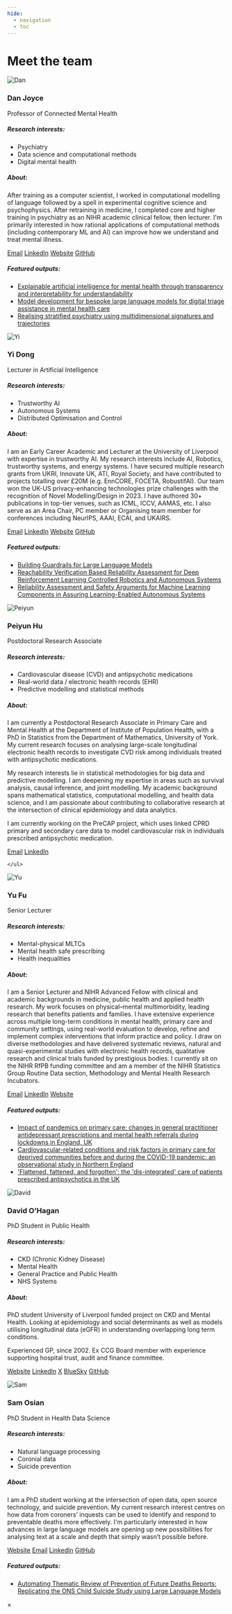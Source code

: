```yaml
---
hide:
  - navigation
  - toc
---
```



# Meet the team
<div class="team-container">

<!-- 
TO ADD A NEW TEAM MEMBER:
1. Copy and paste one of the `<div class="team-card">...</div>` blocks below.
2. Update the details (photo, name, title, research interests, bio, links, outputs).
   Every part you need to edit has a comment beside it (e.g. --Photo--).
3. Insert the new card *above* the "end of team-container" message near the bottom of this file.

To delete a member, just remove their `<div class="team-card">...</div>` block.
-->


<div class="team-card">
  <img src="../../assets/images/dan.png" alt="Dan" class="team-photo off-glb" /> <!--Photo-->
  <h3>Dan Joyce</h3>
  <p class="team-title">Professor of Connected Mental Health</p> <!--Job title-->
  <div class="team-interests">
    <h5>Research interests:</h5>
    <ul>                           <!--Set research interests-->
      <li>Psychiatry</li>
      <li>Data science and computational methods</li>
      <li>Digital mental health</li>
    </ul>
  </div>
  <div class="team-bio">    <!--Short bio, ~80 words-->
      <h5>About:</h5>
    <p>After training as a computer scientist, I worked in computational modelling of language followed by a spell in experimental cognitive science and psychophysics. After retraining in medicine, I completed core and higher training in psychiatry as an NIHR academic clinical fellow, then lecturer. I'm primarily interested in how rational applications of computational methods (including contemporary ML and AI) can improve how we understand and treat mental illness.</p>
    <p class="team-links">  <!--Email, LinkedIn, Website, GitHub links -- just delete anything you don't want -->
      <a href="mailto:D.Joyce@liverpool.ac.uk"><span class="mdi mdi-email"></span> Email</a>
      <a href="https://www.linkedin.com/in/dan-w-joyce-6870166b/"><span class="mdi mdi-linkedin"></span> LinkedIn</a>
      <a href="https://www.danwjoyce.com"><span class="mdi mdi-web"></span> Website</a>
      <a href="https://github.com/danwjoyce"><span class="mdi mdi-github"></span> GitHub</a>
    </p>
    <h5>Featured outputs:</h5>  <!--Add up to 3 featured output URLs and titles below-->
    <ul>
      <li><a href="https://www.nature.com/articles/s41746-023-00751-9">Explainable artificial intelligence for mental health through transparency and interpretability for understandability</a></li>
      <li><a href="https://www.sciencedirect.com/science/article/pii/S0933365724002306">Model development for bespoke large language models for digital triage assistance in mental health care</a></li>
      <li><a href="https://translational-medicine.biomedcentral.com/articles/10.1186/s12967-016-1116-1">Realising stratified psychiatry using multidimensional signatures and trajectories</a></li>
    </ul>
    </div>
  </div>

<div class="team-card">
  <img src="../../assets/images/yi_d.png" alt="Yi" class="team-photo off-glb" /> <!--Photo-->
  <h3>Yi Dong</h3>
  <p class="team-title">Lecturer in Artificial Intelligence</p> <!--Job title-->
  <div class="team-interests">
    <h5>Research interests:</h5>
    <ul>                      <!--Set research interests-->
      <li>Trustworthy AI</li>
      <li>Autonomous Systems</li>
      <li>Distributed Optimisation and Control</li>
    </ul>
  </div>
  <div class="team-bio">    <!--Short bio, ~80 words-->
      <h5>About:</h5>
    <p>I am an Early Career Academic and Lecturer at the University of Liverpool with expertise in trustworthy AI. My research interests include AI, Robotics, trustworthy systems, and energy systems. I have secured multiple research grants from UKRI, Innovate UK, ATI, Royal Society, and have contributed to projects totalling over £20M (e.g. EnnCORE, FOCETA, RobustifAI). Our team won the UK-US privacy-enhancing technologies prize challenges with the recognition of Novel Modelling/Design in 2023. I have authored 30+ publications in top-tier venues, such as ICML, ICCV, AAMAS, etc. I also serve as an Area Chair, PC member or Organising team member for conferences including NeurIPS, AAAI, ECAI, and UKAIRS.</p>
    <p class="team-links">  <!--Email, LinkedIn, Website, GitHub links -- just delete anything you don't want -->
      <a href="mailto:yi.dong@liverpool.ac.uk"><span class="mdi mdi-email"></span> Email</a>
      <a href="https://www.linkedin.com/in/yi-dong-323319170"><span class="mdi mdi-linkedin"></span> LinkedIn</a>
      <a href="https://cgi.csc.liv.ac.uk/~yidong"><span class="mdi mdi-web"></span> Website</a>
      <a href="https://github.com/YD-19"><span class="mdi mdi-github"></span> GitHub</a>
    </p>
    <h5>Featured outputs:</h5>  <!--Add up to 3 featured output URLs and titles below-->
    <ul>
      <li><a href="https://dl.acm.org/doi/abs/10.5555/3692070.3692521">Building Guardrails for Large Language Models</a></li>
      <li><a href="https://doi.org/10.1109/LRA.2024.3364471">Reachability Verification Based Reliability Assessment for Deep Reinforcement Learning Controlled Robotics and Autonomous Systems</a></li>
      <li><a href="https://doi.org/10.1145/3570918">Reliability Assessment and Safety Arguments for Machine Learning Components in Assuring Learning-Enabled Autonomous Systems</a></li>
    </ul>
  </div>
</div>

<div class="team-card">
  <img src="../../assets/images/peiyun.png" alt="Peiyun" class="team-photo off-glb" /> <!--Photo-->
  <h3>Peiyun Hu</h3>
  <p class="team-title">Postdoctoral Research Associate</p> <!--Job title-->
  <div class="team-interests">
    <h5>Research interests:</h5>
    <ul>                      <!--Set research interests-->
      <li>Cardiovascular disease (CVD) and antipsychotic medications</li>
      <li>Real-world data / electronic health records (EHR)</li>
      <li>Predictive modelling and statistical methods</li>
    </ul>
  </div>
  <div class="team-bio">    <!--Short bio, ~80 words-->
      <h5>About:</h5>
    <p>I am currently a Postdoctoral Research Associate in Primary Care and Mental Health at the Department of Institute of Population Health, with a PhD in Statistics from the Department of Mathematics, University of York. My current research focuses on analysing large-scale longitudinal electronic health records to investigate CVD risk among individuals treated with antipsychotic medications.</p>
    <p>My research interests lie in statistical methodologies for big data and predictive modelling. I am deepening my expertise in areas such as survival analysis, causal inference, and joint modelling. My academic background spans mathematical statistics, computational modelling, and health data science, and I am passionate about contributing to collaborative research at the intersection of clinical epidemiology and data analytics.</p>
    <p>I am currently working on the PreCAP project, which uses linked CPRD primary and secondary care data to model cardiovascular risk in individuals prescribed antipsychotic medication.</p>
    <p class="team-links"> <!--Email, LinkedIn, Website, GitHub links -- just delete anything you don't want -->
      <a href="mailto:Peiyun.Hu@liverpool.ac.uk"><span class="mdi mdi-email"></span> Email</a>
      <a href="https://www.linkedin.com/in/peihu816"><span class="mdi mdi-linkedin"></span> LinkedIn</a>
    </p>

    </ul>
  </div>
</div>

<div class="team-card">
  <img src="../../assets/images/yu.png" alt="Yu" class="team-photo off-glb" /> <!--Photo-->
  <h3>Yu Fu</h3>
  <p class="team-title">Senior Lecturer</p> <!--Job title-->
  <div class="team-interests">
    <h5>Research interests:</h5>
    <ul>                      <!--Set research interests-->
      <li>Mental-physical MLTCs</li>
      <li>Mental health safe prescribing</li>
      <li>Health inequalities</li>
    </ul>
  </div>
  <div class="team-bio">    <!--Short bio, ~80 words-->
      <h5>About:</h5>
    <p>I am a Senior Lecturer and NIHR Advanced Fellow with clinical and academic backgrounds in medicine, public health and applied health research. My work focuses on physical–mental multimorbidity, leading research that benefits patients and families. I have extensive experience across multiple long-term conditions in mental health, primary care and community settings, using real-world evaluation to develop, refine and implement complex interventions that inform practice and policy. I draw on diverse methodologies and have delivered systematic reviews, natural and quasi-experimental studies with electronic health records, qualitative research and clinical trials funded by prestigious bodies. I currently sit on the NIHR RfPB funding committee and am a member of the NIHR Statistics Group Routine Data section, Methodology and Mental Health Research Incubators.</p>
    <p class="team-links"> <!--Email, LinkedIn, Website, GitHub links -- just delete anything you don't want -->
      <a href="mailto:Yu.Fu@liverpool.ac.uk"><span class="mdi mdi-email"></span> Email</a>
      <a href="https://www.linkedin.com/in/yu-maggie-fu-88239b55/?originalSubdomain=uk"><span class="mdi mdi-linkedin"></span> LinkedIn</a>
      <a href="https://www.liverpool.ac.uk/people/yu-fu"><span class="mdi mdi-web"></span> Website</a>
    </p>
    <h5>Featured outputs:</h5>  <!--Add up to 3 featured output URLs and titles below-->
    <ul>
      <li><a href="https://www.sciencedirect.com/science/article/pii/S0033350624002877">Impact of pandemics on primary care: changes in general practitioner antidepressant prescriptions and mental health referrals during lockdowns in England, UK</a></li>
      <li><a href="https://bmjopen.bmj.com/content/12/11/e066868.abstract">Cardiovascular-related conditions and risk factors in primary care for deprived communities before and during the COVID-19 pandemic: an observational study in Northern England</a></li>
      <li><a href="https://bjgp.org/content/75/750/9">'Flattened, fattened, and forgotten': the 'dis-integrated' care of patients prescribed antipsychotics in the UK</a></li>
    </ul>
  </div>
</div>

<div class="team-card">
  <img src="../../assets/images/david.png" alt="David" class="team-photo off-glb" /> <!--Photo-->
  <h3>David O'Hagan</h3>
  <p class="team-title">PhD Student in Public Health</p> <!--Job title-->
  <div class="team-interests">
    <h5>Research interests:</h5>
    <ul>                      <!--Set research interests-->
      <li>CKD (Chronic Kidney Disease)</li>
      <li>Mental Health</li>
      <li>General Practice and Public Health</li>
      <li>NHS Systems</li>
    </ul>
  </div>
  <div class="team-bio">    <!--Short bio, ~80 words-->
      <h5>About:</h5>
    <p>PhD student University of Liverpool funded project on CKD and Mental Health. Looking at epidemiology and social determinants as well as models utilising longitudinal data (eGFR) in understanding overlapping long term conditions.</p>
    <p>Experienced GP, since 2002. Ex CCG Board member with experience supporting hospital trust, audit and finance committee.</p>
    <p class="team-links"> <!--Email, LinkedIn, Website, GitHub links -- just delete anything you don't want -->
      <a href="https://drdavidohagan.co.uk/"><span class="mdi mdi-web"></span> Website</a>
      <a href="https://www.linkedin.com/in/david-o-hagan-76594961/"><span class="mdi mdi-linkedin"></span> LinkedIn</a>
      <a href="https://x.com/drdavidohagan"><span class="mdi mdi-alpha-x-box"></span> X</a>
      <a href="https://bsky.app/profile/drdavidohagan.bsky.social"><span class=":simple-bluesky:"></span> BlueSky</a>
      <a href="https://github.com/davidpohagan"><span class="mdi mdi-github"></span> GitHub</a>
    </p>
  </div>
</div>

<div class="team-card">
  <img src="../../assets/images/sam.png" alt="Sam" class="team-photo off-glb" /> <!--Photo-->
  <h3>Sam Osian</h3>
  <p class="team-title">PhD Student in Health Data Science</p> <!--Job title-->
  <div class="team-interests">
    <h5>Research interests:</h5>
    <ul>                      <!--Set research interests-->
      <li>Natural language processing</li>
      <li>Coronial data</li>
      <li>Suicide prevention</li>
    </ul>
  </div>
  <div class="team-bio">    <!--Short bio, ~80 words-->
      <h5>About:</h5>
    <p>I am a PhD student working at the intersection of open data, open source technology, and suicide prevention. My current research interest centres on how data from coroners’ inquests can be used to identify and respond to preventable deaths more effectively. I'm particularly interested in how advances in large language models are opening up new possibilities for analysing text at a scale and depth that simply wasn’t possible before.</p>
    <p class="team-links"> <!--Email, LinkedIn, Website, GitHub links -- just delete anything you don't want -->
      <a href="https://sam-osian.com/"><span class="mdi mdi-web"></span> Website</a>
      <a href="mailto:samoand@liverpool.ac.uk"><span class="mdi mdi-email"></span> Email</a>
      <a href="https://www.linkedin.com/in/sam-o-andrews/"><span class="mdi mdi-linkedin"></span> LinkedIn</a>
      <a href="https://github.com/Sam-Osian/"><span class="mdi mdi-github"></span> GitHub</a>
    </p>
    <h5>Featured outputs:</h5>   <!--Add up to 3 featured output URLs and titles below-->
    <ul>
      <li><a href="https://arxiv.org/abs/2507.20786">Automating Thematic Review of Prevention of Future Deaths Reports: Replicating the ONS Child Suicide Study using Large Language Models</a></li>
    </ul>
  </div>
</div>













</div> <!-- end of team-container -->



<div id="team-modal" class="team-modal">
  <div class="team-modal-content">
    <span class="team-modal-close">&times;</span>
    <div id="team-modal-body"></div>
  </div>
</div>

